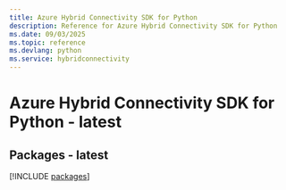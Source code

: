 ```yaml
---
title: Azure Hybrid Connectivity SDK for Python
description: Reference for Azure Hybrid Connectivity SDK for Python
ms.date: 09/03/2025
ms.topic: reference
ms.devlang: python
ms.service: hybridconnectivity
---
```

# Azure Hybrid Connectivity SDK for Python - latest
## Packages - latest
[!INCLUDE [packages](hybrid-connectivity-index.md)]